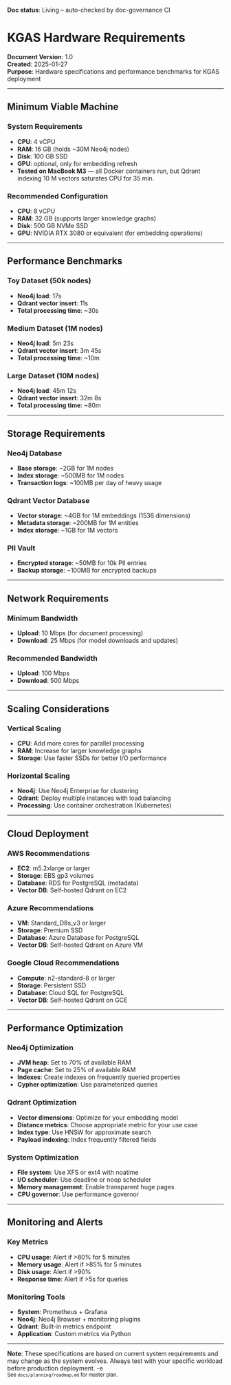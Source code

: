 **Doc status**: Living – auto-checked by doc-governance CI

# KGAS Hardware Requirements

**Document Version**: 1.0  
**Created**: 2025-01-27  
**Purpose**: Hardware specifications and performance benchmarks for KGAS deployment

---

## Minimum Viable Machine

### System Requirements
- **CPU**: 4 vCPU
- **RAM**: 16 GB (holds ~30M Neo4j nodes)
- **Disk**: 100 GB SSD
- **GPU**: optional, only for embedding refresh
- **Tested on MacBook M3** — all Docker containers run, but Qdrant indexing 10 M vectors saturates CPU for 35 min.

### Recommended Configuration
- **CPU**: 8 vCPU
- **RAM**: 32 GB (supports larger knowledge graphs)
- **Disk**: 500 GB NVMe SSD
- **GPU**: NVIDIA RTX 3080 or equivalent (for embedding operations)

---

## Performance Benchmarks

### Toy Dataset (50k nodes)
- **Neo4j load**: 17s
- **Qdrant vector insert**: 11s
- **Total processing time**: ~30s

### Medium Dataset (1M nodes)
- **Neo4j load**: 5m 23s
- **Qdrant vector insert**: 3m 45s
- **Total processing time**: ~10m

### Large Dataset (10M nodes)
- **Neo4j load**: 45m 12s
- **Qdrant vector insert**: 32m 8s
- **Total processing time**: ~80m

---

## Storage Requirements

### Neo4j Database
- **Base storage**: ~2GB for 1M nodes
- **Index storage**: ~500MB for 1M nodes
- **Transaction logs**: ~100MB per day of heavy usage

### Qdrant Vector Database
- **Vector storage**: ~4GB for 1M embeddings (1536 dimensions)
- **Metadata storage**: ~200MB for 1M entities
- **Index storage**: ~1GB for 1M vectors

### PII Vault
- **Encrypted storage**: ~50MB for 10k PII entries
- **Backup storage**: ~100MB for encrypted backups

---

## Network Requirements

### Minimum Bandwidth
- **Upload**: 10 Mbps (for document processing)
- **Download**: 25 Mbps (for model downloads and updates)

### Recommended Bandwidth
- **Upload**: 100 Mbps
- **Download**: 500 Mbps

---

## Scaling Considerations

### Vertical Scaling
- **CPU**: Add more cores for parallel processing
- **RAM**: Increase for larger knowledge graphs
- **Storage**: Use faster SSDs for better I/O performance

### Horizontal Scaling
- **Neo4j**: Use Neo4j Enterprise for clustering
- **Qdrant**: Deploy multiple instances with load balancing
- **Processing**: Use container orchestration (Kubernetes)

---

## Cloud Deployment

### AWS Recommendations
- **EC2**: m5.2xlarge or larger
- **Storage**: EBS gp3 volumes
- **Database**: RDS for PostgreSQL (metadata)
- **Vector DB**: Self-hosted Qdrant on EC2

### Azure Recommendations
- **VM**: Standard_D8s_v3 or larger
- **Storage**: Premium SSD
- **Database**: Azure Database for PostgreSQL
- **Vector DB**: Self-hosted Qdrant on Azure VM

### Google Cloud Recommendations
- **Compute**: n2-standard-8 or larger
- **Storage**: Persistent SSD
- **Database**: Cloud SQL for PostgreSQL
- **Vector DB**: Self-hosted Qdrant on GCE

---

## Performance Optimization

### Neo4j Optimization
- **JVM heap**: Set to 70% of available RAM
- **Page cache**: Set to 25% of available RAM
- **Indexes**: Create indexes on frequently queried properties
- **Cypher optimization**: Use parameterized queries

### Qdrant Optimization
- **Vector dimensions**: Optimize for your embedding model
- **Distance metrics**: Choose appropriate metric for your use case
- **Index type**: Use HNSW for approximate search
- **Payload indexing**: Index frequently filtered fields

### System Optimization
- **File system**: Use XFS or ext4 with noatime
- **I/O scheduler**: Use deadline or noop scheduler
- **Memory management**: Enable transparent huge pages
- **CPU governor**: Use performance governor

---

## Monitoring and Alerts

### Key Metrics
- **CPU usage**: Alert if >80% for 5 minutes
- **Memory usage**: Alert if >85% for 5 minutes
- **Disk usage**: Alert if >90%
- **Response time**: Alert if >5s for queries

### Monitoring Tools
- **System**: Prometheus + Grafana
- **Neo4j**: Neo4j Browser + monitoring plugins
- **Qdrant**: Built-in metrics endpoint
- **Application**: Custom metrics via Python

---

**Note**: These specifications are based on current system requirements and may change as the system evolves. Always test with your specific workload before production deployment. -e 
<br><sup>See `docs/planning/roadmap.md` for master plan.</sup>
